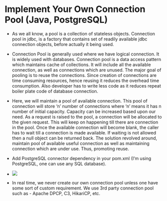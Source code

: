 # Implement Your Own Connection Pool (Java, PostgreSQL) 

- As we all know, a pool is a collection of stateless objects. Connection pool in jdbc, is a factory that contains set of readily available jdbc connection objects, before actually it being used.

- Connection Pool is generally used where we have logical connection. It is widely used with databases. Connection pool is a data access pattern which maintains cache of collections. It will include all the available connection, as well as connections which are unused. The major goal of pooling is to reuse the connections. Since creation of connections are time consuming resources, hence reusing it reduces the overhead time consumption. Also developer has to write less code as it reduces repeat boiler plate code of database connection.

- Here, we will maintain a pool of available connection. This pool of connection will store ‘n’ number of connections where ‘n’ means it has n number of initial capacity. Capacity can be increased based upon our need. As a request is raised to the pool, a connection will be allocated to the given request. This will keep on happening till there are connection in the pool. Once the available connection will become blank, the caller has to wait till a connection is made available. If waiting is not allowed then a null object can be returned back. The solution revolved around, maintain pool of available useful connection as well as maintaining connection which are under use. Thus, promoting reuse.

- Add PostgreSQL connector dependency in your pom.xml
(I’m using PostgreSQL, one can use any SQL database).

- ![](https://github.com/AadityaUoHyd/implementConnectionPooling/blob/master/cp.jpg?raw=true)

- In real time, we never create our own connection pool unless one have some sort of custom requirement. We use 3rd party connection pool such as - Apache DPCP, C3, HikariCP, etc.
